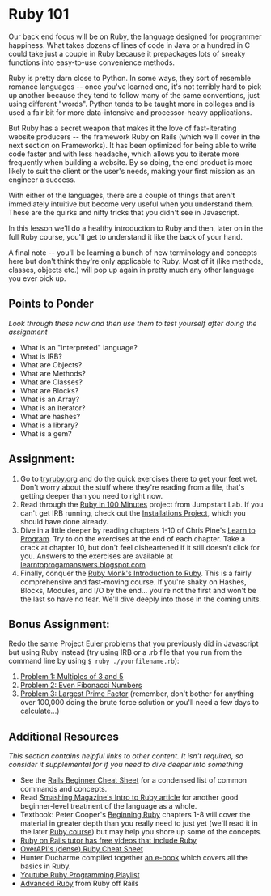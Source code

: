 # Ruby 101
<!-- *Estimated Time: 12-20 hrs* -->

Our back end focus will be on Ruby, the language designed for programmer happiness.  What takes dozens of lines of code in Java or a hundred in C could take just a couple in Ruby because it prepackages lots of sneaky functions into easy-to-use convenience methods.

Ruby is pretty darn close to Python.  In some ways, they sort of resemble romance languages -- once you've learned one, it's not terribly hard to pick up another because they tend to follow many of the same conventions, just using different "words".  Python tends to be taught more in colleges and is used a fair bit for more data-intensive and processor-heavy applications.

But Ruby has a secret weapon that makes it the love of fast-iterating website producers -- the framework Ruby on Rails (which we'll cover in the next section on Frameworks). It has been optimized for being able to write code faster and with less headache, which allows you to iterate more frequently when building a website.  By so doing, the end product is more likely to suit the client or the user's needs, making your first mission as an engineer a success.

With either of the languages, there are a couple of things that aren't immediately intuitive but become very useful when you understand them.  These are the quirks and nifty tricks that you didn't see in Javascript.

In this lesson we'll do a healthy introduction to Ruby and then, later on in the full Ruby course, you'll get to understand it like the back of your hand.

A final note -- you'll be learning a bunch of new terminology and concepts here but don't think they're only applicable to Ruby.  Most of it (like methods, classes, objects etc.) will pop up again in pretty much any other language you ever pick up.

## Points to Ponder

*Look through these now and then use them to test yourself after doing the assignment*

* What is an "interpreted" language?
* What is IRB?
* What are Objects?
* What are Methods?
* What are Classes?
* What are Blocks?
* What is an Array?
* What is an Iterator?
* What are hashes?
* What is a library?
* What is a gem?

## Assignment:
1. Go to [tryruby.org](http://tryruby.org) and do the quick exercises there to get your feet wet.  Don't worry about the stuff where they're reading from a file, that's getting deeper than you need to right now.
2. Read through the [Ruby in 100 Minutes](http://tutorials.jumpstartlab.com/projects/ruby_in_100_minutes.html) project from Jumpstart Lab.  If you can't get IRB running, check out the [Installations Project](/web-development-101/installations), which you should have done already.
3. Dive in a little deeper by reading chapters 1-10 of Chris Pine's [Learn to Program](http://pine.fm/LearnToProgram/?Chapter=00).  Try to do the exercises at the end of each chapter.  Take a crack at chapter 10, but don't feel disheartened if it still doesn't click for you.  Answers to the exercises are available at [learntoprogamanswers.blogspot.com](http://learntoprogramanswers.blogspot.com/)
4. Finally, conquer the [Ruby Monk's Introduction to Ruby](http://rubymonk.com/learning/books/1).  This is a fairly comprehensive and fast-moving course.  If you're shaky on Hashes, Blocks, Modules, and I/O by the end... you're not the first and won't be the last so have no fear.  We'll dive deeply into those in the coming units.

## Bonus Assignment:

Redo the same Project Euler problems that you previously did in Javascript but using Ruby instead (try using IRB or a .rb file that you run from the command line by using `$ ruby ./yourfilename.rb`):

1. [Problem 1: Multiples of 3 and 5](http://projecteuler.net/problem=1)
2. [Problem 2: Even Fibonacci Numbers](http://projecteuler.net/problem=2)
3. [Problem 3: Largest Prime Factor](http://projecteuler.net/problem=3) (remember, don't bother for anything over 100,000 doing the brute force solution or you'll need a few days to calculate...)

## Additional Resources

*This section contains helpful links to other content. It isn't required, so consider it supplemental for if you need to dive deeper into something*

* See the [Rails Beginner Cheat Sheet](http://pragtob.github.io/rails-beginner-cheatsheet/index.html) for a condensed list of common commands and concepts.
* Read [Smashing Magazine's Intro to Ruby article](http://coding.smashingmagazine.com/2012/05/24/beginners-guide-ruby/) for another good beginner-level treatment of the language as a whole.
* Textbook: Peter Cooper's [Beginning Ruby](http://www.amazon.com/books/dp/1590597664) chapters 1-8 will cover the material in greater depth than you really need to just yet (we'll read it in the later [Ruby course](/ruby-programming)) but may help you shore up some of the concepts.
* [Ruby on Rails tutor has free videos that include Ruby](http://rubyonrailstutor.github.io/)
* [OverAPI's (dense) Ruby Cheat Sheet](http://overapi.com/ruby/)
* Hunter Ducharme compiled together [an e-book](http://hgducharme.gitbooks.io/ruby-programming/) which covers all the basics in Ruby.
* [Youtube Ruby Programming Playlist](https://www.youtube.com/playlist?list=PLMK2xMz5H5Zv8eC8b4K6tMaE1-Z9FgSOp)
* [Advanced Ruby](https://rubyoffrails.com/) from Ruby off Rails
